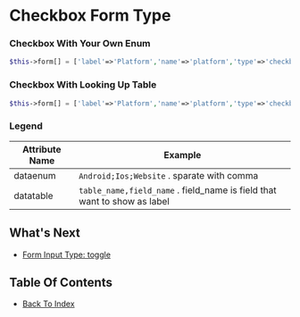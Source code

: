 # Checkbox Form Type

### Checkbox With Your Own Enum
```php
$this->form[] = ['label'=>'Platform','name'=>'platform','type'=>'checkbox','dataenum'=>'Android;IOS;Website'];
```

### Checkbox With Looking Up Table
```php
$this->form[] = ['label'=>'Platform','name'=>'platform','type'=>'checkbox','datatable'=>'platform,name'];
```

### Legend
| Attribute Name | Example |
| -------------- | ------- |
| dataenum | `Android;Ios;Website` . sparate with comma |
| datatable | `table_name,field_name` . field_name is field that want to show as label |

## What's Next
- [Form Input Type: toggle](./form-toggle.md)

## Table Of Contents
- [Back To Index](./index.md)
